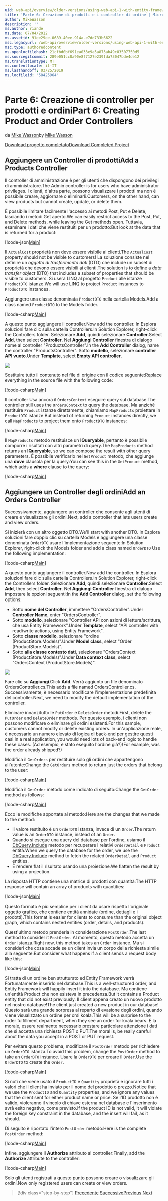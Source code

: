 ```yaml
---
uid: web-api/overview/older-versions/using-web-api-1-with-entity-framework-5/using-web-api-with-entity-framework-part-6
title: 'Parte 6: Creazione di prodotti e i controller di ordine | Microsoft Docs'
author: MikeWasson
description: ''
ms.author: riande
ms.date: 07/04/2012
ms.assetid: 91ee29ee-0689-40ee-914a-e7dd733b6622
msc.legacyurl: /web-api/overview/older-versions/using-web-api-1-with-entity-framework-5/using-web-api-with-entity-framework-part-6
msc.type: authoredcontent
ms.openlocfilehash: 21cfbd0bf691ea033e9a5a873ab49c83507750d5
ms.sourcegitcommit: 289e051cc8a90e8f7127e239fda73047bde4de12
ms.translationtype: MT
ms.contentlocale: it-IT
ms.lasthandoff: 03/25/2019
ms.locfileid: "58425964"
---
```

<a name="part-6-creating-product-and-order-controllers"></a><span data-ttu-id="536bd-102">Parte 6: Creazione di controller per prodotti e ordini</span><span class="sxs-lookup"><span data-stu-id="536bd-102">Part 6: Creating Product and Order Controllers</span></span>
====================
<span data-ttu-id="536bd-103">da [Mike Wasson](https://github.com/MikeWasson)</span><span class="sxs-lookup"><span data-stu-id="536bd-103">by [Mike Wasson](https://github.com/MikeWasson)</span></span>

[<span data-ttu-id="536bd-104">Download progetto completato</span><span class="sxs-lookup"><span data-stu-id="536bd-104">Download Completed Project</span></span>](http://code.msdn.microsoft.com/ASP-NET-Web-API-with-afa30545)

## <a name="add-a-products-controller"></a><span data-ttu-id="536bd-105">Aggiungere un Controller di prodotti</span><span class="sxs-lookup"><span data-stu-id="536bd-105">Add a Products Controller</span></span>

<span data-ttu-id="536bd-106">Il controller di amministrazione è per gli utenti che dispongono dei privilegi di amministratore.</span><span class="sxs-lookup"><span data-stu-id="536bd-106">The Admin controller is for users who have administrator privileges.</span></span> <span data-ttu-id="536bd-107">I clienti, d'altra parte, possono visualizzare i prodotti ma non è possibile creare, aggiornare o eliminarli.</span><span class="sxs-lookup"><span data-stu-id="536bd-107">Customers, on the other hand, can view products but cannot create, update, or delete them.</span></span>

<span data-ttu-id="536bd-108">È possibile limitare facilmente l'accesso ai metodi Post, Put e Delete, lasciando i metodi Get aperto.</span><span class="sxs-lookup"><span data-stu-id="536bd-108">We can easily restrict access to the Post, Put, and Delete methods, while leaving the Get methods open.</span></span> <span data-ttu-id="536bd-109">Tuttavia, esaminare i dati che viene restituiti per un prodotto:</span><span class="sxs-lookup"><span data-stu-id="536bd-109">But look at the data that is returned for a product:</span></span>

[!code-json[Main](using-web-api-with-entity-framework-part-6/samples/sample1.json?highlight=1)]

<span data-ttu-id="536bd-110">Il `ActualCost` proprietà non deve essere visibile ai clienti.</span><span class="sxs-lookup"><span data-stu-id="536bd-110">The `ActualCost` property should not be visible to customers!</span></span> <span data-ttu-id="536bd-111">La soluzione consiste nel definire un *oggetto di trasferimento dati* (DTO) che include un subset di proprietà che devono essere visibili ai clienti.</span><span class="sxs-lookup"><span data-stu-id="536bd-111">The solution is to define a *data transfer object* (DTO) that includes a subset of properties that should be visible to customers.</span></span> <span data-ttu-id="536bd-112">Si userà LINQ al progetto `Product` alle istanze `ProductDTO` istanze.</span><span class="sxs-lookup"><span data-stu-id="536bd-112">We will use LINQ to project `Product` instances to `ProductDTO` instances.</span></span>

<span data-ttu-id="536bd-113">Aggiungere una classe denominata `ProductDTO` nella cartella Models.</span><span class="sxs-lookup"><span data-stu-id="536bd-113">Add a class named `ProductDTO` to the Models folder.</span></span>

[!code-csharp[Main](using-web-api-with-entity-framework-part-6/samples/sample2.cs)]

<span data-ttu-id="536bd-114">A questo punto aggiungere il controller.</span><span class="sxs-lookup"><span data-stu-id="536bd-114">Now add the controller.</span></span> <span data-ttu-id="536bd-115">In Esplora soluzioni fare clic sulla cartella Controllers.</span><span class="sxs-lookup"><span data-stu-id="536bd-115">In Solution Explorer, right-click the Controllers folder.</span></span> <span data-ttu-id="536bd-116">Selezionare **Add**, quindi selezionare **Controller**.</span><span class="sxs-lookup"><span data-stu-id="536bd-116">Select **Add**, then select **Controller**.</span></span> <span data-ttu-id="536bd-117">Nel **Aggiungi Controller** finestra di dialogo nome al controller &quot;ProductsController&quot;.</span><span class="sxs-lookup"><span data-stu-id="536bd-117">In the **Add Controller** dialog, name the controller &quot;ProductsController&quot;.</span></span> <span data-ttu-id="536bd-118">Sotto **modello**, selezionare **controller API vuoto**.</span><span class="sxs-lookup"><span data-stu-id="536bd-118">Under **Template**, select **Empty API controller**.</span></span>

![](using-web-api-with-entity-framework-part-6/_static/image1.png)

<span data-ttu-id="536bd-119">Sostituire tutto il contenuto nel file di origine con il codice seguente:</span><span class="sxs-lookup"><span data-stu-id="536bd-119">Replace everything in the source file with the following code:</span></span>

[!code-csharp[Main](using-web-api-with-entity-framework-part-6/samples/sample3.cs)]

<span data-ttu-id="536bd-120">Il controller Usa ancora il `OrdersContext` eseguire query sul database.</span><span class="sxs-lookup"><span data-stu-id="536bd-120">The controller still uses the `OrdersContext` to query the database.</span></span> <span data-ttu-id="536bd-121">Ma anziché restituire `Product` istanze direttamente, chiamiamo `MapProducts` proiettare in `ProductDTO` istanze:</span><span class="sxs-lookup"><span data-stu-id="536bd-121">But instead of returning `Product` instances directly, we call `MapProducts` to project them onto `ProductDTO` instances:</span></span>

[!code-csharp[Main](using-web-api-with-entity-framework-part-6/samples/sample4.cs?highlight=1)]

<span data-ttu-id="536bd-122">Il `MapProducts` metodo restituisce un **IQueryable**, pertanto è possibile comporre i risultati con altri parametri di query.</span><span class="sxs-lookup"><span data-stu-id="536bd-122">The `MapProducts` method returns an **IQueryable**, so we can compose the result with other query parameters.</span></span> <span data-ttu-id="536bd-123">È possibile verificarlo nel `GetProduct` metodo, che aggiunge una **dove** clausola per la query:</span><span class="sxs-lookup"><span data-stu-id="536bd-123">You can see this in the `GetProduct` method, which adds a **where** clause to the query:</span></span>

[!code-csharp[Main](using-web-api-with-entity-framework-part-6/samples/sample5.cs?highlight=2)]

## <a name="add-an-orders-controller"></a><span data-ttu-id="536bd-124">Aggiungere un Controller degli ordini</span><span class="sxs-lookup"><span data-stu-id="536bd-124">Add an Orders Controller</span></span>

<span data-ttu-id="536bd-125">Successivamente, aggiungere un controller che consente agli utenti di creare e visualizzare gli ordini.</span><span class="sxs-lookup"><span data-stu-id="536bd-125">Next, add a controller that lets users create and view orders.</span></span>

<span data-ttu-id="536bd-126">Si inizierà con un altro oggetto DTO.</span><span class="sxs-lookup"><span data-stu-id="536bd-126">We'll start with another DTO.</span></span> <span data-ttu-id="536bd-127">In Esplora soluzioni fare doppio clic su cartella Models e aggiungere una classe denominata `OrderDTO` usare l'implementazione seguente:</span><span class="sxs-lookup"><span data-stu-id="536bd-127">In Solution Explorer, right-click the Models folder and add a class named `OrderDTO` Use the following implementation:</span></span>

[!code-csharp[Main](using-web-api-with-entity-framework-part-6/samples/sample6.cs)]

<span data-ttu-id="536bd-128">A questo punto aggiungere il controller.</span><span class="sxs-lookup"><span data-stu-id="536bd-128">Now add the controller.</span></span> <span data-ttu-id="536bd-129">In Esplora soluzioni fare clic sulla cartella Controllers.</span><span class="sxs-lookup"><span data-stu-id="536bd-129">In Solution Explorer, right-click the Controllers folder.</span></span> <span data-ttu-id="536bd-130">Selezionare **Add**, quindi selezionare **Controller**.</span><span class="sxs-lookup"><span data-stu-id="536bd-130">Select **Add**, then select **Controller**.</span></span> <span data-ttu-id="536bd-131">Nel **Aggiungi Controller** finestra di dialogo impostare le opzioni seguenti:</span><span class="sxs-lookup"><span data-stu-id="536bd-131">In the **Add Controller** dialog, set the following options:</span></span>

- <span data-ttu-id="536bd-132">Sotto **nome del Controller**, immettere "OrdersController".</span><span class="sxs-lookup"><span data-stu-id="536bd-132">Under **Controller Name**, enter "OrdersController".</span></span>
- <span data-ttu-id="536bd-133">Sotto **modello**, selezionare "Controller API con azioni di lettura/scrittura, che usa Entity Framework".</span><span class="sxs-lookup"><span data-stu-id="536bd-133">Under **Template**, select "API controller with read/write actions, using Entity Framework".</span></span>
- <span data-ttu-id="536bd-134">Sotto **classe modello**, selezionare &quot;ordine (ProductStore.Models)&quot;.</span><span class="sxs-lookup"><span data-stu-id="536bd-134">Under **Model class**, select &quot;Order (ProductStore.Models)&quot;.</span></span>
- <span data-ttu-id="536bd-135">Sotto **alla classe contesto dati**, selezionare &quot;OrdersContext (ProductStore.Models)&quot;.</span><span class="sxs-lookup"><span data-stu-id="536bd-135">Under **Data context class**, select &quot;OrdersContext (ProductStore.Models)&quot;.</span></span>

![](using-web-api-with-entity-framework-part-6/_static/image2.png)

<span data-ttu-id="536bd-136">Fare clic su **Aggiungi**.</span><span class="sxs-lookup"><span data-stu-id="536bd-136">Click **Add**.</span></span> <span data-ttu-id="536bd-137">Verrà aggiunto un file denominato OrdersController.cs.</span><span class="sxs-lookup"><span data-stu-id="536bd-137">This adds a file named OrdersController.cs.</span></span> <span data-ttu-id="536bd-138">Successivamente, è necessario modificare l'implementazione predefinita del controller.</span><span class="sxs-lookup"><span data-stu-id="536bd-138">Next, we need to modify the default implementation of the controller.</span></span>

<span data-ttu-id="536bd-139">Eliminare innanzitutto le `PutOrder` e `DeleteOrder` metodi.</span><span class="sxs-lookup"><span data-stu-id="536bd-139">First, delete the `PutOrder` and `DeleteOrder` methods.</span></span> <span data-ttu-id="536bd-140">Per questo esempio, i clienti non possono modificare o eliminare gli ordini esistenti.</span><span class="sxs-lookup"><span data-stu-id="536bd-140">For this sample, customers cannot modify or delete existing orders.</span></span> <span data-ttu-id="536bd-141">In un'applicazione reale, è necessario un numero elevato di logica di back-end per gestire questi casi.</span><span class="sxs-lookup"><span data-stu-id="536bd-141">In a real application, you would need lots of back-end logic to handle these cases.</span></span> <span data-ttu-id="536bd-142">(Ad esempio, è stato eseguito l'ordine già?)</span><span class="sxs-lookup"><span data-stu-id="536bd-142">(For example, was the order already shipped?)</span></span>

<span data-ttu-id="536bd-143">Modifica il `GetOrders` per restituire solo gli ordini che appartengono all'utente:</span><span class="sxs-lookup"><span data-stu-id="536bd-143">Change the `GetOrders` method to return just the orders that belong to the user:</span></span>

[!code-csharp[Main](using-web-api-with-entity-framework-part-6/samples/sample7.cs)]

<span data-ttu-id="536bd-144">Modifica il `GetOrder` metodo come indicato di seguito:</span><span class="sxs-lookup"><span data-stu-id="536bd-144">Change the `GetOrder` method as follows:</span></span>

[!code-csharp[Main](using-web-api-with-entity-framework-part-6/samples/sample8.cs)]

<span data-ttu-id="536bd-145">Ecco le modifiche apportate al metodo:</span><span class="sxs-lookup"><span data-stu-id="536bd-145">Here are the changes that we made to the method:</span></span>

- <span data-ttu-id="536bd-146">Il valore restituito è un `OrderDTO` istanza, invece di un `Order`.</span><span class="sxs-lookup"><span data-stu-id="536bd-146">The return value is an `OrderDTO` instance, instead of an `Order`.</span></span>
- <span data-ttu-id="536bd-147">Quando si esegue una query del database per l'ordine, usiamo il [DbQuery.Include](https://msdn.microsoft.com/library/gg696395) metodo per recuperare i relativi `OrderDetail` e `Product` entità.</span><span class="sxs-lookup"><span data-stu-id="536bd-147">When we query the database for the order, we use the [DbQuery.Include](https://msdn.microsoft.com/library/gg696395) method to fetch the related `OrderDetail` and `Product` entities.</span></span>
- <span data-ttu-id="536bd-148">È rendere flat il risultato usando una proiezione.</span><span class="sxs-lookup"><span data-stu-id="536bd-148">We flatten the result by using a projection.</span></span>

<span data-ttu-id="536bd-149">La risposta HTTP contiene una matrice di prodotti con quantità:</span><span class="sxs-lookup"><span data-stu-id="536bd-149">The HTTP response will contain an array of products with quantities:</span></span>

[!code-json[Main](using-web-api-with-entity-framework-part-6/samples/sample9.json)]

<span data-ttu-id="536bd-150">Questo formato è più semplice per i client da usare rispetto l'originale oggetto grafico, che contiene entità annidate (ordine, dettagli e i prodotti).</span><span class="sxs-lookup"><span data-stu-id="536bd-150">This format is easier for clients to consume than the original object graph, which contains nested entities (order, details, and products).</span></span>

<span data-ttu-id="536bd-151">Quest'ultimo metodo prenderla in considerazione `PostOrder`.</span><span class="sxs-lookup"><span data-stu-id="536bd-151">The last method to consider it `PostOrder`.</span></span> <span data-ttu-id="536bd-152">Al momento, questo metodo accetta un `Order` istanza.</span><span class="sxs-lookup"><span data-stu-id="536bd-152">Right now, this method takes an `Order` instance.</span></span> <span data-ttu-id="536bd-153">Ma si consideri che cosa accade se un client invia un corpo della richiesta simile alla seguente:</span><span class="sxs-lookup"><span data-stu-id="536bd-153">But consider what happens if a client sends a request body like this:</span></span>

[!code-json[Main](using-web-api-with-entity-framework-part-6/samples/sample10.json)]

<span data-ttu-id="536bd-154">Si tratta di un ordine ben strutturato ed Entity Framework verrà Fortunatamente inserirlo nel database.</span><span class="sxs-lookup"><span data-stu-id="536bd-154">This is a well-structured order, and Entity Framework will happily insert it into the database.</span></span> <span data-ttu-id="536bd-155">Ma contiene un'entità Product che non esisteva in precedenza.</span><span class="sxs-lookup"><span data-stu-id="536bd-155">But it contains a Product entity that did not exist previously.</span></span> <span data-ttu-id="536bd-156">Il client appena creato un nuovo prodotto nel nostro database!</span><span class="sxs-lookup"><span data-stu-id="536bd-156">The client just created a new product in our database!</span></span> <span data-ttu-id="536bd-157">Questo sarà una grande sorpresa al reparto di evasione degli ordini, quando viene visualizzato un ordine per orsi koala.</span><span class="sxs-lookup"><span data-stu-id="536bd-157">This will be a surprise to the order fulfillment department, when they see an order for koala bears.</span></span> <span data-ttu-id="536bd-158">È la morale, essere realmente necessario prestare particolare attenzione i dati che si accetta una richiesta POST o PUT.</span><span class="sxs-lookup"><span data-stu-id="536bd-158">The moral is, be really careful about the data you accept in a POST or PUT request.</span></span>

<span data-ttu-id="536bd-159">Per evitare questo problema, modificare il `PostOrder` metodo per richiedere un `OrderDTO` istanza.</span><span class="sxs-lookup"><span data-stu-id="536bd-159">To avoid this problem, change the `PostOrder` method to take an `OrderDTO` instance.</span></span> <span data-ttu-id="536bd-160">Usare la `OrderDTO` per creare il `Order`.</span><span class="sxs-lookup"><span data-stu-id="536bd-160">Use the `OrderDTO` to create the `Order`.</span></span>

[!code-csharp[Main](using-web-api-with-entity-framework-part-6/samples/sample11.cs)]

<span data-ttu-id="536bd-161">Si noti che viene usato il `ProductID` e `Quantity` proprietà e ignorare tutti i valori che il client ha inviato per il nome del prodotto o prezzo.</span><span class="sxs-lookup"><span data-stu-id="536bd-161">Notice that we use the `ProductID` and `Quantity` properties, and we ignore any values that the client sent for either product name or price.</span></span> <span data-ttu-id="536bd-162">Se l'ID prodotto non è valido, violeranno il vincolo di chiave esterna nel database e l'inserimento avrà esito negativo, come previsto.</span><span class="sxs-lookup"><span data-stu-id="536bd-162">If the product ID is not valid, it will violate the foreign key constraint in the database, and the insert will fail, as it should.</span></span>

<span data-ttu-id="536bd-163">Di seguito è riportato l'intero `PostOrder` metodo:</span><span class="sxs-lookup"><span data-stu-id="536bd-163">Here is the complete `PostOrder` method:</span></span>

[!code-csharp[Main](using-web-api-with-entity-framework-part-6/samples/sample12.cs)]

<span data-ttu-id="536bd-164">Infine, aggiungere il **Authorize** attributo al controller:</span><span class="sxs-lookup"><span data-stu-id="536bd-164">Finally, add the **Authorize** attribute to the controller:</span></span>

[!code-csharp[Main](using-web-api-with-entity-framework-part-6/samples/sample13.cs)]

<span data-ttu-id="536bd-165">Solo gli utenti registrati a questo punto possono creare o visualizzare gli ordini.</span><span class="sxs-lookup"><span data-stu-id="536bd-165">Now only registered users can create or view orders.</span></span>

> [!div class="step-by-step"]
> <span data-ttu-id="536bd-166">[Precedente](using-web-api-with-entity-framework-part-5.md)
> [Successivo](using-web-api-with-entity-framework-part-7.md)</span><span class="sxs-lookup"><span data-stu-id="536bd-166">[Previous](using-web-api-with-entity-framework-part-5.md)
[Next](using-web-api-with-entity-framework-part-7.md)</span></span>
